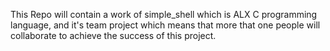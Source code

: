 This Repo will contain a work of simple_shell which is ALX C programming language, and it's team project which means that more that one people will collaborate to achieve the success of this project.
